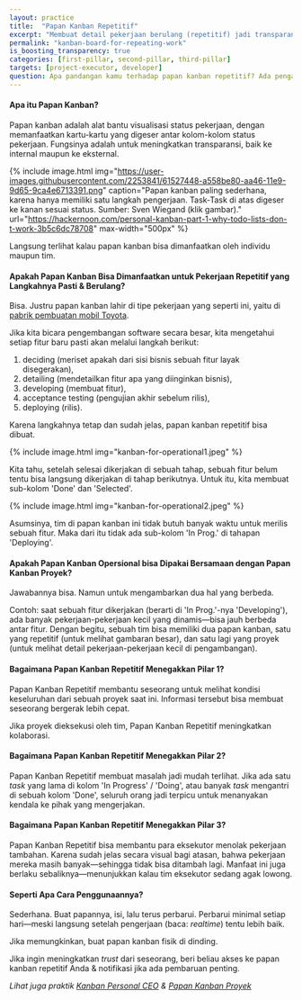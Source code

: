 ```yaml
---
layout: practice
title:  "Papan Kanban Repetitif"
excerpt: "Membuat detail pekerjaan berulang (repetitif) jadi transparan ke semua, sehingga kecepatan kolaborasi dan rasa percaya bisa meningkat."
permalink: "kanban-board-for-repeating-work"
is_boosting_transparency: true
categories: [first-pillar, second-pillar, third-pillar]
targets: [project-executor, developer]
question: Apa pandangan kamu terhadap papan kanban repetitif? Ada pengalaman?
---
```


#### Apa itu Papan Kanban?

Papan kanban adalah alat bantu visualisasi status pekerjaan, dengan memanfaatkan kartu-kartu yang digeser antar kolom-kolom status pekerjaan. Fungsinya adalah untuk meningkatkan transparansi, baik ke internal maupun ke eksternal.

{% include image.html 
    img="https://user-images.githubusercontent.com/2253841/61527448-a558be80-aa46-11e9-9d65-9ca4e6713391.png"
    caption="Papan kanban paling sederhana, karena hanya memiliki satu langkah pengerjaan. Task-Task di atas digeser ke kanan sesuai status. Sumber: Sven Wiegand (klik gambar)."
    url="https://hackernoon.com/personal-kanban-part-1-why-todo-lists-don-t-work-3b5c6dc78708"
    max-width="500px"
    %}

Langsung terlihat kalau papan kanban bisa dimanfaatkan oleh individu maupun tim.

#### Apakah Papan Kanban Bisa Dimanfaatkan untuk Pekerjaan Repetitif yang Langkahnya Pasti & Berulang?

Bisa. Justru papan kanban lahir di tipe pekerjaan yang seperti ini, yaitu di [pabrik pembuatan mobil Toyota](https://www.wikiwand.com/en/Kanban). 

Jika kita bicara pengembangan software secara besar, kita mengetahui setiap fitur baru pasti akan melalui langkah berikut:

1. deciding (meriset apakah dari sisi bisnis sebuah fitur layak disegerakan),
2. detailing (mendetailkan fitur apa yang diinginkan bisnis),
3. developing (membuat fitur),
4. acceptance testing (pengujian akhir sebelum rilis),
5. deploying (rilis).

Karena langkahnya tetap dan sudah jelas, papan kanban repetitif bisa dibuat.

{% include image.html
    img="kanban-for-operational1.jpeg"
    %}

Kita tahu, setelah selesai dikerjakan di sebuah tahap, sebuah fitur belum tentu bisa langsung dikerjakan di tahap berikutnya. Untuk itu, kita membuat sub-kolom 'Done' dan 'Selected'.

{% include image.html
    img="kanban-for-operational2.jpeg"
    %}

Asumsinya, tim di papan kanban ini tidak butuh banyak waktu untuk merilis sebuah fitur. Maka dari itu tidak ada sub-kolom 'In Prog.' di tahapan 'Deploying'.

#### Apakah Papan Kanban Opersional bisa Dipakai Bersamaan dengan Papan Kanban Proyek?

Jawabannya bisa. Namun untuk mengambarkan dua hal yang berbeda.

Contoh: saat sebuah fitur dikerjakan (berarti di 'In Prog.'-nya 'Developing'), ada banyak pekerjaan-pekerjaan kecil yang dinamis&mdash;bisa jauh berbeda antar fitur. Dengan begitu, sebuah tim bisa memiliki dua papan kanban, satu yang repetitif (untuk melihat gambaran besar), dan satu lagi yang proyek (untuk melihat detail pekerjaan-pekerjaan kecil di pengambangan).

#### Bagaimana Papan Kanban Repetitif Menegakkan Pilar 1?

Papan Kanban Repetitif membantu seseorang untuk melihat kondisi keseluruhan dari sebuah proyek saat ini. Informasi tersebut bisa membuat seseorang bergerak lebih cepat.

Jika proyek dieksekusi oleh tim, Papan Kanban Repetitif meningkatkan kolaborasi.

#### Bagaimana Papan Kanban Repetitif Menegakkan Pilar 2?

Papan Kanban Repetitif membuat masalah jadi mudah terlihat. Jika ada satu _task_ yang lama di kolom 'In Progress' / 'Doing', atau banyak _task_ mengantri di sebuah kolom 'Done', seluruh orang jadi terpicu untuk menanyakan kendala ke pihak yang mengerjakan.

#### Bagaimana Papan Kanban Repetitif Menegakkan Pilar 3?

Papan Kanban Repetitif bisa membantu para eksekutor menolak pekerjaan tambahan. Karena sudah jelas secara visual bagi atasan, bahwa pekerjaan mereka masih banyak&mdash;sehingga tidak bisa ditambah lagi. Manfaat ini juga berlaku sebaliknya&mdash;menunjukkan kalau tim eksekutor sedang agak lowong.

#### Seperti Apa Cara Penggunaannya?

Sederhana. Buat papannya, isi, lalu terus perbarui. Perbarui minimal setiap hari&mdash;meski langsung setelah pengerjaan (baca: _realtime_) tentu lebih baik.

Jika memungkinkan, buat papan kanban fisik di dinding.

Jika ingin meningkatkan _trust_ dari seseorang, beri beliau akses ke papan kanban repetitif Anda & notifikasi jika ada pembaruan penting.

_Lihat juga praktik [Kanban Personal CEO](/ceos-personal-kanban) & [Papan Kanban Proyek](/kanban-board-for-a-project)_